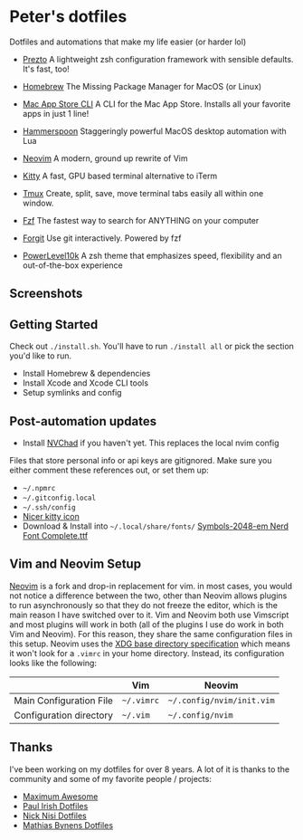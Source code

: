 # Peter's dotfiles

Dotfiles and automations that make my life easier (or harder lol)

- [Prezto](https://github.com/sorin-ionescu/prezto)
A lightweight zsh configuration framework with sensible defaults. It's fast, too!

- [Homebrew](https://brew.sh)
The Missing Package Manager for MacOS (or Linux)

- [Mac App Store CLI](https://github.com/mas-cli/mas)
A CLI for the Mac App Store. Installs all your favorite apps in just 1 line!

- [Hammerspoon](https://github.com/Hammerspoon/hammerspoon)
Staggeringly powerful MacOS desktop automation with Lua

- [Neovim](https://neovim.io/)
A modern, ground up rewrite of Vim

- [Kitty](https://sw.kovidgoyal.net/kitty/)
A fast, GPU based terminal alternative to iTerm

- [Tmux](https://github.com/tmux/tmux/wiki)
Create, split, save, move terminal tabs easily all within one window.

- [Fzf](https://github.com/junegunn/fzf)
The fastest way to search for ANYTHING on your computer

- [Forgit](https://github.com/wfxr/forgit)
Use git interactively. Powered by fzf

- [PowerLevel10k](https://github.com/romkatv/powerlevel10k)
A zsh theme that emphasizes speed, flexibility and an out-of-the-box experience

## Screenshots

## Getting Started

Check out `./install.sh`. You'll have to run `./install all` or pick the section you'd like to run.

- Install Homebrew & dependencies
- Install Xcode and Xcode CLI tools
- Setup symlinks and config

## Post-automation updates
- Install [NVChad](https://nvchad.github.io/quickstart/install#pre-requisites) if you haven't yet. This replaces the local nvim config

Files that store personal info or api keys are gitignored. Make sure you either comment these references out, or set them up:

- `~/.npmrc`
- `~/.gitconfig.local`
- `~/.ssh/config`
- [Nicer kitty icon](https://github.com/DinkDonk/kitty-icon)
- Download & Install into `~/.local/share/fonts/` [Symbols-2048-em Nerd Font Complete.ttf](https://github.com/ryanoasis/nerd-fonts/blob/master/src/glyphs/Symbols-2048-em%20Nerd%20Font%20Complete.ttf)

## Vim and Neovim Setup

[Neovim](https://neovim.io/) is a fork and drop-in replacement for vim. in most cases, you would not notice a difference between the two, other than Neovim allows plugins to run asynchronously so that they do not freeze the editor, which is the main reason I have switched over to it. Vim and Neovim both use Vimscript and most plugins will work in both (all of the plugins I use do work in both Vim and Neovim). For this reason, they share the same configuration files in this setup. Neovim uses the [XDG base directory specification](http://standards.freedesktop.org/basedir-spec/basedir-spec-latest.html) which means it won't look for a `.vimrc` in your home directory. Instead, its configuration looks like the following:

|                         | Vim        | Neovim                    |
| ----------------------- | ---------- | ------------------------- |
| Main Configuration File | `~/.vimrc` | `~/.config/nvim/init.vim` |
| Configuration directory | `~/.vim`   | `~/.config/nvim`          |

## Thanks

I've been working on my dotfiles for over 8 years. A lot of it is thanks to the community and some of my favorite people / projects:

- [Maximum Awesome](https://github.com/square/maximum-awesome)
- [Paul Irish Dotfiles](https://github.com/paulirish/dotfiles)
- [Nick Nisi Dotfiles](https://github.com/nicknisi/dotfiles)
- [Mathias Bynens Dotfiles](https://github.com/mathiasbynens/dotfiles)

